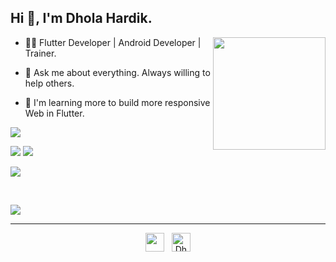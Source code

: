 ## Hi 👋, I'm Dhola Hardik.

<img height="180em" align="right" src="https://user-images.githubusercontent.com/83745421/188064383-c74c6181-d053-4758-8ba5-91f6b8361a34.png"/>

<p>

- 👨‍💻 Flutter Developer | Android Developer | Trainer.  

- 💬 Ask me about everything. Always willing to help others.

- 🌱 I'm learning more to build more responsive Web in Flutter.

</p>

![](https://github-readme-stats.vercel.app/api?username=dhola-hardik&theme=default&hide_border=true&include_all_commits=true&count_private=false&show_icons=true)

<img src="https://github-readme-streak-stats.herokuapp.com/?user=dhola-hardik&theme=default&hide_border=true"/>

<img src="https://github-readme-stats.vercel.app/api/top-langs/?username=dhola-hardik&theme=default&hide_border=true&include_all_commits=true&count_private=false&layout=compact"/>


<br/>
  
![](https://github-profile-trophy.vercel.app/?username=dhola-hardik&no-frame=false&no-bg=false&margin-w=5)

<br/>

![](https://github-profile-summary-cards.vercel.app/api/cards/profile-details?username=dhola-hardik)

---

<div align="center">

<a href="https://in.linkedin.com/in/dhola-hardik-801673124" style="color:#ffffff">
  <img alt="DholaHardik LinkedIn" width="30px" src="https://cdn.jsdelivr.net/npm/simple-icons@v3/icons/linkedin.svg" />
</a>
&nbsp;
<a href="https://github.com/dhola-hardik">
  <img alt="DholaHardik Github" width="30px" src="https://cdn.jsdelivr.net/npm/simple-icons@v3/icons/github.svg" />
</a>
  
</div>
